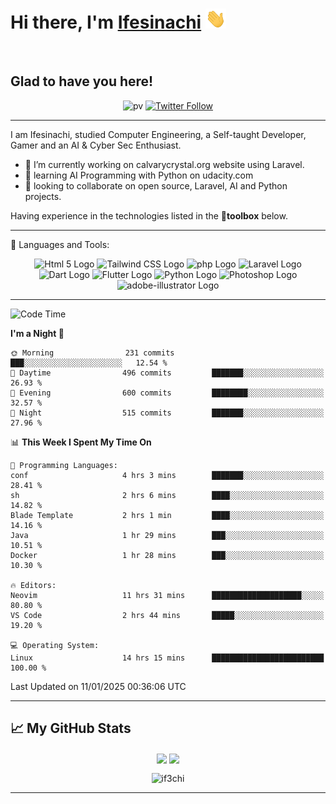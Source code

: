<h1 align="left">Hi there, I'm <a href="https://twitter.com/ifeabasi" target="_blank">Ifesinachi</a> <img
src="https://github.com/if3chi/if3chi/raw/main/img/Hi.gif" height="32" /></h1>
<br />


<h2>Glad to have you here!</h2> 

<div align="center">

![pv](https://pageview.vercel.app/?github_user=if3chi)
[![Twitter Follow](https://img.shields.io/twitter/follow/ifeabasi?label=Follow%20me%20on%20Twitter&style=social)](https://twitter.com/intent/follow?screen_name=ifeabasi)
<!-- ![GitHub last commit](https://img.shields.io/github/last-commit/if3chi/if3chi) -->

</div>

---


<!--
**if3chi/if3chi** is a ✨ _special_ ✨ repository because its `README.md` (this file) appears on your GitHub profile.

Here are some ideas to get you started:

- 🔭 I’m currently working on ...
- 🌱 I’m currently learning ...
- 👯 I’m looking to collaborate on ...
- 🤔 I’m looking for help with ...
- 💬 Ask me about ...
- 📫 How to reach me: ...
- 😄 Pronouns: ...
- ⚡ Fun fact: ...
-->

I am Ifesinachi, studied Computer Engineering, a Self-taught Developer, Gamer and an AI & Cyber Sec Enthusiast.

- 🔭 I’m currently working on calvarycrystal.org website using Laravel.
- 🌱 learning AI Programming with Python on udacity.com
- 🤝 looking to collaborate on open source, Laravel, AI and Python projects.
 
Having experience in the technologies listed in the 🧰**toolbox** below.

---

🧰 Languages and Tools:

<div align="center">
    <img src="https://cdn.worldvectorlogo.com/logos/html5-2.svg" alt="Html 5 Logo" width="50" height="50"/> 
    <img src="https://cdn.worldvectorlogo.com/logos/tailwind-css-2.svg" alt="Tailwind CSS Logo" width="50" height="50"/>
    <img src="https://cdn.worldvectorlogo.com/logos/php-1.svg" alt="php Logo" width="50" height="50"/>
    <img src="https://cdn.worldvectorlogo.com/logos/laravel-2.svg" alt="Laravel Logo" width="50" height="50"/>
    <img src="https://cdn.worldvectorlogo.com/logos/dart.svg" alt="Dart Logo" width="50" height="50"/>
    <img src="https://cdn.worldvectorlogo.com/logos/flutter-logo.svg" alt="Flutter Logo" width="50" height="50"/> 
    <img src="https://cdn.worldvectorlogo.com/logos/python-5.svg" alt="Python Logo" width="50" height="50"/>
    <img src="https://cdn.worldvectorlogo.com/logos/photoshop-cc-7.svg" alt="Photoshop Logo" width="50" height="50"/>
    <img src="https://cdn.worldvectorlogo.com/logos/adobe-illustrator-cc-2019.svg" alt="adobe-illustrator Logo" width="50" height="50"/>
</div>

---
<!--START_SECTION:waka-->
![Code Time](http://img.shields.io/badge/Code%20Time-1%2C525%20hrs%2010%20mins-blue)

**I'm a Night 🦉** 

```text
🌞 Morning                231 commits         ███░░░░░░░░░░░░░░░░░░░░░░   12.54 % 
🌆 Daytime                496 commits         ███████░░░░░░░░░░░░░░░░░░   26.93 % 
🌃 Evening                600 commits         ████████░░░░░░░░░░░░░░░░░   32.57 % 
🌙 Night                  515 commits         ███████░░░░░░░░░░░░░░░░░░   27.96 % 
```


📊 **This Week I Spent My Time On** 

```text
💬 Programming Languages: 
conf                     4 hrs 3 mins        ███████░░░░░░░░░░░░░░░░░░   28.41 % 
sh                       2 hrs 6 mins        ████░░░░░░░░░░░░░░░░░░░░░   14.82 % 
Blade Template           2 hrs 1 min         ████░░░░░░░░░░░░░░░░░░░░░   14.16 % 
Java                     1 hr 29 mins        ███░░░░░░░░░░░░░░░░░░░░░░   10.51 % 
Docker                   1 hr 28 mins        ███░░░░░░░░░░░░░░░░░░░░░░   10.30 % 

🔥 Editors: 
Neovim                   11 hrs 31 mins      ████████████████████░░░░░   80.80 % 
VS Code                  2 hrs 44 mins       █████░░░░░░░░░░░░░░░░░░░░   19.20 % 

💻 Operating System: 
Linux                    14 hrs 15 mins      █████████████████████████   100.00 % 
```


 Last Updated on 11/01/2025 00:36:06 UTC
<!--END_SECTION:waka-->

---

## &#x1f4c8; My GitHub Stats

<div align="center">
    <img align="center" src="https://github-readme-stats.vercel.app/api?username=if3chi&theme=radical&icon_color=d03e7c&show_icons=true0&hide=issues" />
    <img align="center" width="250" src="https://github-readme-stats.vercel.app/api/top-langs/?username=if3chi&hide=html,kotlin&theme=radical&show_owner=true&layout=default" />
    <p><img align="center" src="https://github-readme-streak-stats.herokuapp.com/?user=if3chi&theme=radical" alt="if3chi" /></p>
</div>

---